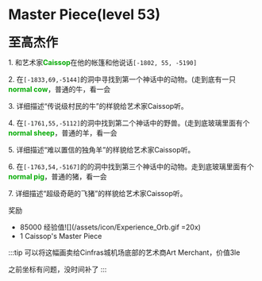 # Master Piece(level 53)
<span style="font-size: 25px;">**至高杰作**</span>

<span class="stage-index">1.</span> 和艺术家<font color=00AA00>**Caissop**</font>在他的帐篷和他说话`[-1802, 55, -5190]`

<span class="stage-index">2.</span> 在`[-1833,69,-5144]`的洞中寻找到第一个神话中的动物。(走到底有一只<font color=00AA00>**normal cow**</font>，普通的牛，看一会

<span class="stage-index">3.</span> 详细描述“传说级村民的牛”的样貌给艺术家Caissop听。

<span class="stage-index">4.</span> 在`[-1761,55,-5112]`的洞中找到第二个神话中的野兽。(走到底玻璃里面有个<font color=00AA00>**normal sheep**</font>，普通的羊，看一会

<span class="stage-index">5.</span> 详细描述“难以置信的独角羊”的样貌给艺术家Caissop听。

<span class="stage-index">6.</span> 在`[-1763,54,-5167]`的的洞中找到第三个神话中的动物。走到底玻璃里面有个<font color=00AA00>**normal pig**</font>，普通的猪，看一会

<span class="stage-index">7.</span> 详细描述“超级奇葩的飞猪”的样貌给艺术家Caissop听。

奖励
+ 85000 经验值![](/assets/icon/Experience_Orb.gif =20x)
+ 1 Caissop's Master Piece
  
:::tip
可以将这幅画卖给Cinfras城机场底部的艺术商Art Merchant，价值3le

之前坐标有问题，没时间补了
:::